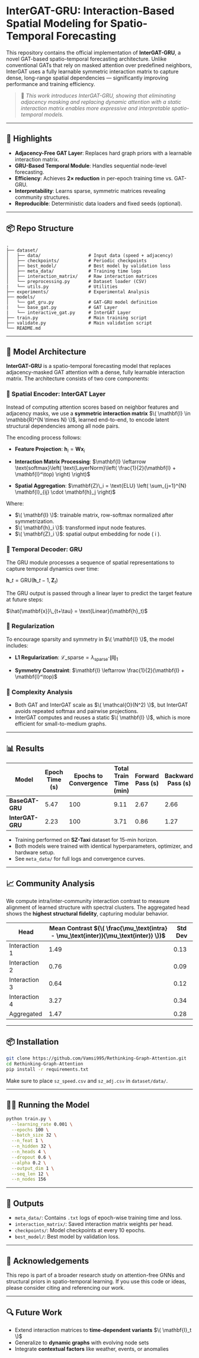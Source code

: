
# InterGAT-GRU: Interaction-Based Spatial Modeling for Spatio-Temporal Forecasting

This repository contains the official implementation of **InterGAT-GRU**, a novel GAT-based spatio-temporal forecasting architecture. Unlike conventional GATs that rely on masked attention over predefined neighbors, InterGAT uses a fully learnable symmetric interaction matrix to capture dense, long-range spatial dependencies — significantly improving performance and training efficiency.

> 📄 _This work introduces InterGAT-GRU, showing that eliminating adjacency masking and replacing dynamic attention with a static interaction matrix enables more expressive and interpretable spatio-temporal models._

---

## 🚀 Highlights

- **Adjacency-Free GAT Layer**: Replaces hard graph priors with a learnable interaction matrix.
- **GRU-Based Temporal Module**: Handles sequential node-level forecasting.
- **Efficiency**: Achieves **2× reduction** in per-epoch training time vs. GAT-GRU.
- **Interpretability**: Learns sparse, symmetric matrices revealing community structures.
- **Reproducible**: Deterministic data loaders and fixed seeds (optional).

---

## 📦 Repo Structure

```
.
├── dataset/
│   ├── data/                  # Input data (speed + adjacency)
│   ├── checkpoints/           # Periodic checkpoints
│   ├── best_model/            # Best model by validation loss
│   ├── meta_data/             # Training time logs
│   ├── interaction_matrix/    # Raw interaction matrices
│   └── preprocessing.py       # Dataset loader (CSV)
|   └── utils.py               # Utilities
├── experiments/               # Experimental Analysis
├── models/
│   └── gat_gru.py             # GAT-GRU model definition
|   └── base_gat.py            # GAT Layer
|   └── interactive_gat.py     # InterGAT Layer
├── train.py                   # Main training script
├── validate.py                # Main validation script
└── README.md
```

---

## 🧠 Model Architecture

**InterGAT-GRU** is a spatio-temporal forecasting model that replaces adjacency-masked GAT attention with a dense, fully learnable interaction matrix. The architecture consists of two core components:

### 🔹 Spatial Encoder: InterGAT Layer

Instead of computing attention scores based on neighbor features and adjacency masks, we use a **symmetric interaction matrix** $\( \mathbf{I} \in \mathbb{R}^{N \times N} \)$, learned end-to-end, to encode latent structural dependencies among all node pairs.

The encoding process follows:

- **Feature Projection**:
  $\mathbf{h}_i = \mathbf{W} \mathbf{x}_i$

- **Interaction Matrix Processing**:
  $\mathbf{I} \leftarrow \text{softmax}\left( \text{LayerNorm}\left( \frac{1}{2}(\mathbf{I} + \mathbf{I}^\top) \right) \right)$


- **Spatial Aggregation**:
  $\mathbf{Z}\_i = \text{ELU} \left( \sum_{j=1}^{N} \mathbf{I}_{ij} \cdot \mathbf{h}_j \right)$

Where:
- $\( \mathbf{I} \)$: trainable matrix, row-softmax normalized after symmetrization.
- $\( \mathbf{h}_i \)$: transformed input node features.
- $\( \mathbf{Z}_i \)$: spatial output embedding for node \( i \).

### 🔹 Temporal Decoder: GRU

The GRU module processes a sequence of spatial representations to capture temporal dynamics over time:

$\mathbf{h}\_t = \text{GRU}(\mathbf{h}\_{t-1}, \mathbf{Z}_t)$


The GRU output is passed through a linear layer to predict the target feature at future steps:

$\hat{\mathbf{x}}\_{t+\tau} = \text{Linear}(\mathbf{h}_t)$

### 🔹 Regularization

To encourage sparsity and symmetry in $\( \mathbf{I} \)$, the model includes:

- **L1 Regularization**:
  $\mathcal{L}\_{\text{sparse}} = \lambda_{\text{sparse}} \cdot \|\mathbf{I}\|_1$

- **Symmetry Constraint**:
  $\mathbf{I} \leftarrow \frac{1}{2}(\mathbf{I} + \mathbf{I}^\top)$

### 🔹 Complexity Analysis

- Both GAT and InterGAT scale as $\( \mathcal{O}(N^2) \)$, but InterGAT avoids repeated softmax and pairwise projections.
- InterGAT computes and reuses a static $\( \mathbf{I} \)$, which is more efficient for small-to-medium graphs.


---

## 📊 Results

| Model         | Epoch Time (s) | Epochs to Convergence | Total Train Time (min) | Forward Pass (s) | Backward Pass (s) |
|---------------|----------------|------------------------|-------------------------|------------------|-------------------|
| **BaseGAT-GRU** | 5.47           | 100                    | 9.11                    | 2.67             | 2.66              |
| **InterGAT-GRU**| 2.23           | 100                    | 3.71                    | 0.86             | 1.27              |

- Training performed on **SZ-Taxi** dataset for 15-min horizon.
- Both models were trained with identical hyperparameters, optimizer, and hardware setup.
- See `meta_data/` for full logs and convergence curves.

---

## 📈 Community Analysis

We compute intra/inter-community interaction contrast to measure alignment of learned structure with spectral clusters. The aggregated head shows the **highest structural fidelity**, capturing modular behavior.

| Head           | Mean Contrast $(\( \frac{\mu_\text{intra} - \mu_\text{inter}}{\mu_\text{inter}} \))$ | Std Dev |
|----------------|---------------------|----------|
| Interaction 1  | 1.49                | 0.13     |
| Interaction 2  | 0.76                | 0.09     |
| Interaction 3  | 0.64                | 0.12     |
| Interaction 4  | 3.27                | 0.34     |
| Aggregated     | 1.47                | 0.28     |

---

## 📦 Installation

```bash
git clone https://github.com/Vamsi995/Rethinking-Graph-Attention.git
cd Rethinking-Graph-Attention
pip install -r requirements.txt
```

Make sure to place `sz_speed.csv` and `sz_adj.csv` in `dataset/data/`.

---

## 🏃‍♂️ Running the Model

```bash
python train.py \
  --learning_rate 0.001 \
  --epochs 100 \
  --batch_size 32 \
  --n_feat 1 \
  --n_hidden 32 \
  --n_heads 4 \
  --dropout 0.6 \
  --alpha 0.2 \
  --output_dim 1 \
  --seq_len 12 \
  --n_nodes 156
```

---

## 📂 Outputs

- `meta_data/`: Contains `.txt` logs of epoch-wise training time and loss.
- `interaction_matrix/`: Saved interaction matrix weights per head.
- `checkpoints/`: Model checkpoints at every 10 epochs.
- `best_model/`: Best model by validation loss.


---

## 📌 Acknowledgements

This repo is part of a broader research study on attention-free GNNs and structural priors in spatio-temporal learning. If you use this code or ideas, please consider citing and referencing our work.

---

## 🔍 Future Work

- Extend interaction matrices to **time-dependent variants** $\( \mathbf{I}_t \)$
- Generalize to **dynamic graphs** with evolving node sets
- Integrate **contextual factors** like weather, events, or anomalies
